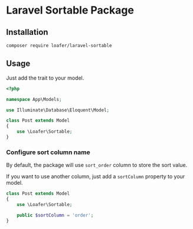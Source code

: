 # Laravel Sortable Package

## Installation

```
composer require loafer/laravel-sortable
```

## Usage

Just add the trait to your model.

```php
<?php

namespace App\Models;

use Illuminate\Database\Eloquent\Model;

class Post extends Model
{
    use \Loafer\Sortable;
}
```

### Configure sort column name

By default, the package will use `sort_order` column to store the sort value.

If you want to use another column, just add a `sortColumn` property to your model.

```php
class Post extends Model
{
    use \Loafer\Sortable;

    public $sortColumn = 'order';
}
```
